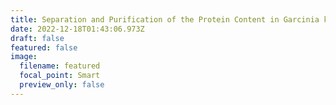 ```yaml
---
title: Separation and Purification of the Protein Content in Garcinia kola
date: 2022-12-18T01:43:06.973Z
draft: false
featured: false
image:
  filename: featured
  focal_point: Smart
  preview_only: false
---
```

